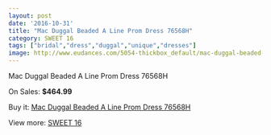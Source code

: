 ```yaml
---
layout: post
date: '2016-10-31'
title: "Mac Duggal Beaded A Line Prom Dress 76568H"
category: SWEET 16
tags: ["bridal","dress","duggal","unique","dresses"]
image: http://www.eudances.com/5054-thickbox_default/mac-duggal-beaded-a-line-prom-dress-76568h.jpg
---
```

Mac Duggal Beaded A Line Prom Dress 76568H

On Sales: **$464.99**
<a href="https://www.eudances.com/en/sweet-16/1709-mac-duggal-beaded-a-line-prom-dress-76568h.html"><amp-img layout="responsive" width="600" height="600" src="//www.eudances.com/5054-thickbox_default/mac-duggal-beaded-a-line-prom-dress-76568h.jpg" alt="Mac Duggal Beaded A Line Prom Dress 76568H 0" /></a>
<a href="https://www.eudances.com/en/sweet-16/1709-mac-duggal-beaded-a-line-prom-dress-76568h.html"><amp-img layout="responsive" width="600" height="600" src="//www.eudances.com/5055-thickbox_default/mac-duggal-beaded-a-line-prom-dress-76568h.jpg" alt="Mac Duggal Beaded A Line Prom Dress 76568H 1" /></a>
<a href="https://www.eudances.com/en/sweet-16/1709-mac-duggal-beaded-a-line-prom-dress-76568h.html"><amp-img layout="responsive" width="600" height="600" src="//www.eudances.com/5056-thickbox_default/mac-duggal-beaded-a-line-prom-dress-76568h.jpg" alt="Mac Duggal Beaded A Line Prom Dress 76568H 2" /></a>

Buy it: [Mac Duggal Beaded A Line Prom Dress 76568H](https://www.eudances.com/en/sweet-16/1709-mac-duggal-beaded-a-line-prom-dress-76568h.html "Mac Duggal Beaded A Line Prom Dress 76568H")

View more: [SWEET 16](https://www.eudances.com/en/18-sweet-16 "SWEET 16")